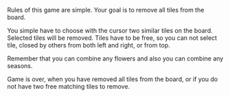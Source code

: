 Rules of this game are simple. Your goal is to remove all tiles from the board.

You simple have to choose with the cursor two similar tiles on the board. Selected tiles will be removed. Tiles have to be free, so you can not select tile, closed by others from both left and right, or from top.

Remember that you can combine any flowers and also you can combine any seasons.

Game is over, when you have removed all tiles from the board, or if you do not have two free matching tiles to remove.